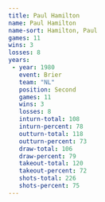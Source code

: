 ```yaml
---
title: Paul Hamilton
name: Paul Hamilton
name-sort: Hamilton, Paul
games: 11
wins: 3
losses: 8
years:
 - year: 1980
   event: Brier
   team: "NL"
   position: Second
   games: 11
   wins: 3
   losses: 8
   inturn-total: 108
   inturn-percent: 78
   outturn-total: 118
   outturn-percent: 73
   draw-total: 106
   draw-percent: 79
   takeout-total: 120
   takeout-percent: 72
   shots-total: 226
   shots-percent: 75
---
```

